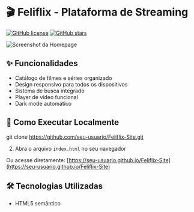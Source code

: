 # 🎬 Feliflix - Plataforma de Streaming

[![GitHub license](https://img.shields.io/github/license/seu-usuario/Feliflix-Site)](https://github.com/seu-usuario/Feliflix-Site)
[![GitHub stars](https://img.shields.io/github/stars/seu-usuario/Feliflix-Site)](https://github.com/seu-usuario/Feliflix-Site/stargazers)


![Screenshot da Homepage](images/screenshot.png)

## ✨ Funcionalidades

- Catálogo de filmes e séries organizado
- Design responsivo para todos os dispositivos
- Sistema de busca integrado
- Player de vídeo funcional
- Dark mode automático

## 🚀 Como Executar Localmente

git clone https://github.com/seu-usuario/Feliflix-Site.git

2. Abra o arquivo `index.html` no seu navegador

Ou acesse diretamente: [https://seu-usuario.github.io/Feliflix-Site](https://seu-usuario.github.io/Feliflix-Site)

## 🛠 Tecnologias Utilizadas

- HTML5 semântico







